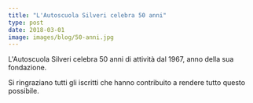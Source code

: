 ```yaml
---
title: "L'Autoscuola Silveri celebra 50 anni"
type: post
date: 2018-03-01
image: images/blog/50-anni.jpg
---
```


L'Autoscuola Silveri celebra 50 anni di attività dal 1967, anno della sua fondazione.

Si ringraziano tutti gli iscritti che hanno contribuito a rendere tutto questo possibile.